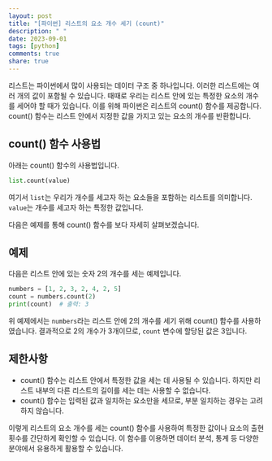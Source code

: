 ```yaml
---
layout: post
title: "[파이썬] 리스트의 요소 개수 세기 (count)"
description: " "
date: 2023-09-01
tags: [python]
comments: true
share: true
---
```


리스트는 파이썬에서 많이 사용되는 데이터 구조 중 하나입니다. 이러한 리스트에는 여러 개의 값이 포함될 수 있습니다. 때때로 우리는 리스트 안에 있는 특정한 요소의 개수를 세어야 할 때가 있습니다. 이를 위해 파이썬은 리스트의 count() 함수를 제공합니다. count() 함수는 리스트 안에서 지정한 값을 가지고 있는 요소의 개수를 반환합니다.

## count() 함수 사용법

아래는 count() 함수의 사용법입니다.

```python
list.count(value)
```

여기서 `list`는 우리가 개수를 세고자 하는 요소들을 포함하는 리스트를 의미합니다. `value`는 개수를 세고자 하는 특정한 값입니다.

다음은 예제를 통해 count() 함수를 보다 자세히 살펴보겠습니다.

## 예제

다음은 리스트 안에 있는 숫자 2의 개수를 세는 예제입니다.

```python
numbers = [1, 2, 3, 2, 4, 2, 5]
count = numbers.count(2)
print(count)  # 출력: 3
```

위 예제에서는 `numbers`라는 리스트 안에 2의 개수를 세기 위해 count() 함수를 사용하였습니다. 결과적으로 2의 개수가 3개이므로, `count` 변수에 할당된 값은 3입니다.

## 제한사항

- count() 함수는 리스트 안에서 특정한 값을 세는 데 사용될 수 있습니다. 하지만 리스트 내부의 다른 리스트의 길이를 세는 데는 사용할 수 없습니다.
- count() 함수는 입력된 값과 일치하는 요소만을 세므로, 부분 일치하는 경우는 고려하지 않습니다.

이렇게 리스트의 요소 개수를 세는 count() 함수를 사용하여 특정한 값이나 요소의 출현 횟수를 간단하게 확인할 수 있습니다. 이 함수를 이용하면 데이터 분석, 통계 등 다양한 분야에서 유용하게 활용할 수 있습니다.